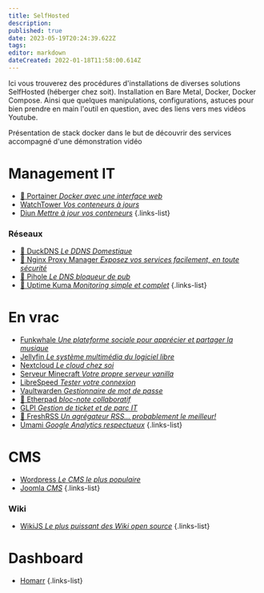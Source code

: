 ```yaml
---
title: SelfHosted
description: 
published: true
date: 2023-05-19T20:24:39.622Z
tags: 
editor: markdown
dateCreated: 2022-01-18T11:58:00.614Z
---
```


Ici vous trouverez des procédures d'installations de diverses solutions SelfHosted (héberger chez soit). Installation en Bare Metal, Docker, Docker Compose. Ainsi que quelques manipulations, configurations, astuces pour bien prendre en main l'outil en question, avec des liens vers mes vidéos Youtube.

Présentation de stack docker dans le but de découvrir des services accompagné d'une démonstration vidéo

# Management IT
- [:link: Portainer *Docker avec une interface web*](https://zatoufly.fr/installer-docker-et-portainer-sur-linux/)
- [WatchTower *Vos conteneurs à jours*](/SelfHosted/WatchTower)
- [Diun *Mettre à jour vos conteneurs*](/SelfHosted/diun)
{.links-list}
### Réseaux
- [:link: DuckDNS *Le DDNS Domestique*](https://zatoufly.fr/deployer-duckdns-avec-docker)
- [:link: Nginx Proxy Manager *Exposez vos services facilement, en toute sécurité*](https://zatoufly.fr/installer-nginx-proxy-manager-auto-heberger-vos-services/)
- [:link: Pihole *Le DNS bloqueur de pub*](https://zatoufly.fr/deployer-pihole-avec-docker/)
- [:link: Uptime Kuma *Monitoring simple et complet*](https://zatoufly.fr/uptime-kuma-le-monitoring-open-source/)
{.links-list}

# En vrac
- [Funkwhale *Une plateforme sociale pour apprécier et partager la musique*](/SelfHosted/Funkwhale)
- [Jellyfin *Le système multimédia du logiciel libre*](/SelfHosted/Jellyfin)
- [Nextcloud *Le cloud chez soi*](/SelfHosted/Nextcloud)
- [Serveur Minecraft *Votre propre serveur vanilla*](/SelfHosted/Serveur-Minecraft)
- [LibreSpeed *Tester votre connexion*](/SelfHosted/LibreSpeed)
- [Vaultwarden *Gestionnaire de mot de passe*](/SelfHosted/vaultwarden)
- [:link: Etherpad *bloc-note collaboratif*](https://zatoufly.fr/installer-etherpad-avec-docker-bloc-note-sur-le-web/)
- [GLPI *Gestion de ticket et de parc IT*](/SelfHosted/GLPI)
- [:link: FreshRSS *Un agrégateur RSS... probablement le meilleur!*](https://zatoufly.fr/installer-freshrss-avec-docker/)
- [Umami *Google Analytics respectueux*](/SelfHosted/umami)
{.links-list}

# CMS
- [Wordpress *Le CMS le plus populaire*](/SelfHosted/Wordpress)
- [Joomla *CMS*](/SelfHosted/Joomla)
{.links-list}
### Wiki
- [WikiJS *Le plus puissant des Wiki open source*](/SelfHosted/WikiJS)
{.links-list}

# Dashboard
- [Homarr](/SelfHosted/Homarr)
{.links-list}